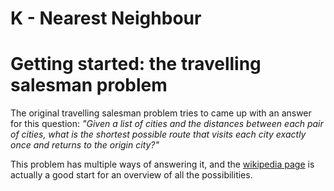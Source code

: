 # [](#header-3) K - Nearest Neighbour

# [](#header-4) Getting started: the travelling salesman problem 

The original travelling salesman problem tries to came up with an answer for this question: _"Given a list of cities and the distances between each pair of cities, what is the shortest possible route that visits each city exactly once and returns to the origin city?"_ 

This problem has multiple ways of answering it, and the [wikipedia page](https://en.wikipedia.org/wiki/Travelling_salesman_problem)  is actually a good start for an overview of all the possibilities.
